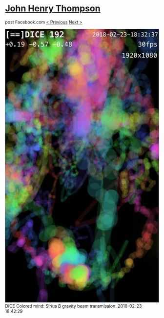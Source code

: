 # [John Henry Thompson](../README.md)
post Facebook.com
[< Previous](2018-02-23-1.md) [Next >](2018-02-23-3.md)

[![](../media/2018-02-23/Timeline-Photos-DICE-Colored-mind-Sirius-B-gravity-beam-transmis.jpg)](../README.md)
DICE Colored mind: Sirius B gravity beam transmission.
2018-02-23 18:42:29